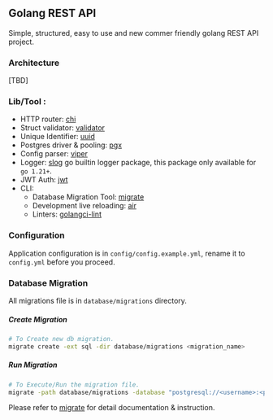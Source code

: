 ## Golang REST API
Simple, structured, easy to use and new commer friendly golang REST API project.

### Architecture
[TBD]

### Lib/Tool :
- HTTP router: [chi](https://github.com/go-chi/chi)
- Struct validator: [validator](https://github.com/go-playground/validator)
- Unique Identifier: [uuid](https://github.com/google/uuid)
- Postgres driver & pooling: [pgx](https://github.com/jackc/pgx)
- Config parser: [viper](https://github.com/spf13/viper)
- Logger: [slog](https://pkg.go.dev/golang.org/x/exp/slog) go builtin logger package, this package only available for `go 1.21+`.
- JWT Auth: [jwt](https://github.com/golang-jwt/jwt)
- CLI:
    - Database Migration Tool: [migrate](https://github.com/golang-migrate/migrate)
    - Development live reloading: [air](https://github.com/cosmtrek/air)
    - Linters: [golangci-lint](https://github.com/golangci/golangci-lint)


### Configuration
Application configuration is in `config/config.example.yml`, rename it to `config.yml` before you proceed.

### Database Migration
All migrations file is in `database/migrations` directory.
##### Create Migration
```bash
# To Create new db migration.
migrate create -ext sql -dir database/migrations <migration_name>
```
##### Run Migration
```bash
# To Execute/Run the migration file.
migrate -path database/migrations -database "postgresql://<username>:<password>@localhost:5432/<db-name>?sslmode=disable" -verbose up
```
Please refer to [migrate](https://github.com/golang-migrate/migrate) for detail documentation & instruction.

